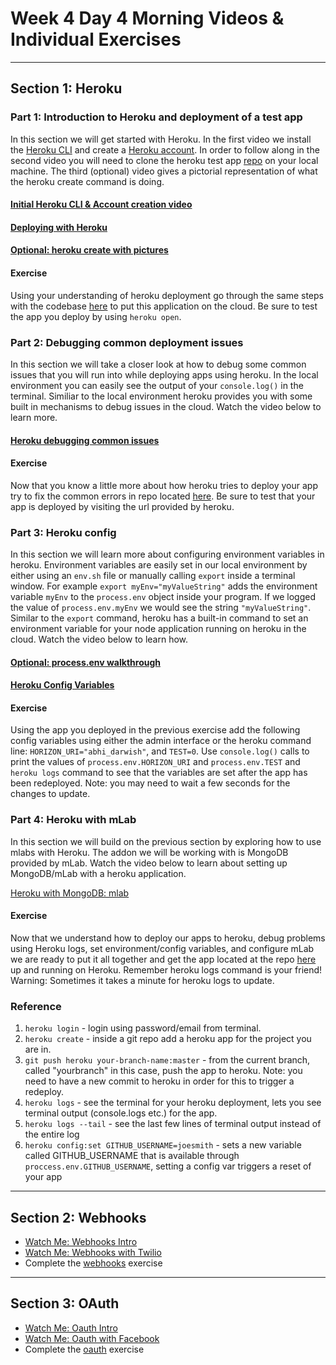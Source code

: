 # Week 4 Day 4 Morning Videos & Individual Exercises

---

## Section 1: Heroku

### Part 1: Introduction to Heroku and deployment of a test app

In this section we will get started with Heroku. In the first video we install the [Heroku CLI](https://devcenter.heroku.com/articles/heroku-cli) and create a [Heroku account](https://www.heroku.com). In order to follow along in the second video you will need to clone the heroku test app [repo](https://github.com/horizons-school-of-technology/heroku-testapp) on your local machine. The third (optional) video gives a pictorial representation of what the heroku create command is doing.

#### [Initial Heroku CLI & Account creation video](https://vimeo.com/222642703)
#### [Deploying with Heroku](https://vimeo.com/222645394)
#### [Optional: heroku create with pictures](https://vimeo.com/222645486)

#### Exercise 
    
Using your understanding of heroku deployment go through the same steps with the codebase [here](https://github.com/horizons-school-of-technology/heroku-app-exercise) to put this application on the cloud.
Be sure to test the app you deploy by using `heroku open`.


### Part 2: Debugging common deployment issues 

In this section we will take a closer look at how to debug some common issues that you will run into while deploying apps using heroku. In the local environment you can easily see the output of your `console.log()` 
in the terminal. Similiar to the local environment heroku provides you with some built in mechanisms to debug issues in the cloud. Watch the video below to learn more.

#### [Heroku debugging common issues](https://vimeo.com/222650288)

#### Exercise
    
Now that you know a little more about how heroku tries to deploy your app try to fix the common errors in repo located [here](https://github.com/horizons-school-of-technology/heroku-error-app). Be sure to test that your app is deployed by visiting the url provided by heroku.


### Part 3: Heroku config

In this section we will learn more about configuring environment variables in heroku. Environment variables are easily set in our local environment by either using an `env.sh` file or manually calling `export` inside a terminal window. For example `export myEnv="myValueString"` adds the environment variable `myEnv` to the `process.env` object inside your program. If we logged the value of `process.env.myEnv` we would see the string `"myValueString"`. Similar to the `export` command, heroku has a built-in command to set an environment variable for your node application running on heroku in the cloud. Watch the video below to learn how.

#### [Optional: process.env walkthrough](https://vimeo.com/222652293)
#### [Heroku Config Variables](https://vimeo.com/222654441)

#### Exercise
    
Using the app you deployed in the previous exercise add the following config variables using either the admin interface or the heroku command line: `HORIZON_URI="abhi_darwish"`, and `TEST=0`. Use `console.log()` calls to print the values of `process.env.HORIZON_URI` and `process.env.TEST` and `heroku logs` command to see that the variables are set after the app has been redeployed. Note: you may need to wait a few seconds for the changes to update.


### Part 4: Heroku with mLab

In this section we will build on the previous section by exploring how to use mlabs with Heroku. The addon we will be working with is MongoDB provided by mLab. Watch the video below to learn about setting up MongoDB/mLab with a heroku application. 

[Heroku with MongoDB: mlab](https://vimeo.com/222664592)

#### Exercise

Now that we understand how to deploy our apps to heroku, debug problems using Heroku logs, set environment/config variables, and configure mLab we are ready to put it all together and get the app located at the repo [here](https://github.com/horizons-school-of-technology/heroku-final-exercise) up and running on Heroku. Remember heroku logs command is your friend! Warning: Sometimes it takes a minute for heroku logs to update.


### Reference

1. `heroku login` - login using password/email from terminal.
1. `heroku create` - inside a git repo add a heroku app for the project you are in.
1. `git push heroku your-branch-name:master` - from the current branch, called "yourbranch" in this case, push the app to heroku. Note: you need to have a new commit to heroku in order for this to trigger a redeploy.
1. `heroku logs` - see the terminal for your heroku deployment, lets you see terminal output (console.logs etc.) for the app.
1. `heroku logs --tail` - see the last few lines of terminal output instead of the entire log
1. `heroku config:set GITHUB_USERNAME=joesmith` - sets a new variable called GITHUB_USERNAME that is available through `proccess.env.GITHUB_USERNAME`, setting a config var triggers a reset of your app

---

## Section 2: Webhooks
- [Watch Me: Webhooks Intro](https://vimeo.com/222624480)
- [Watch Me: Webhooks with Twilio](https://vimeo.com/222623051)
- Complete the [webhooks](webhooks/) exercise

---

## Section 3: OAuth
- [Watch Me: Oauth Intro](https://vimeo.com/222398661)
- [Watch Me: Oauth with Facebook](https://vimeo.com/222398704)
- Complete the [oauth](oauth/) exercise
